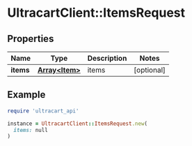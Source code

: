 # UltracartClient::ItemsRequest

## Properties

| Name | Type | Description | Notes |
| ---- | ---- | ----------- | ----- |
| **items** | [**Array&lt;Item&gt;**](Item.md) | items | [optional] |

## Example

```ruby
require 'ultracart_api'

instance = UltracartClient::ItemsRequest.new(
  items: null
)
```

